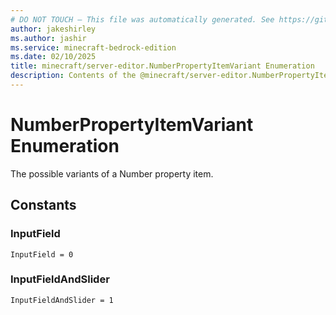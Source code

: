 ```yaml
---
# DO NOT TOUCH — This file was automatically generated. See https://github.com/mojang/minecraftapidocsgenerator to modify descriptions, examples, etc.
author: jakeshirley
ms.author: jashir
ms.service: minecraft-bedrock-edition
ms.date: 02/10/2025
title: minecraft/server-editor.NumberPropertyItemVariant Enumeration
description: Contents of the @minecraft/server-editor.NumberPropertyItemVariant enumeration.
---
```

# NumberPropertyItemVariant Enumeration

The possible variants of a Number property item.

## Constants
### **InputField**
`InputField = 0`
### **InputFieldAndSlider**
`InputFieldAndSlider = 1`
